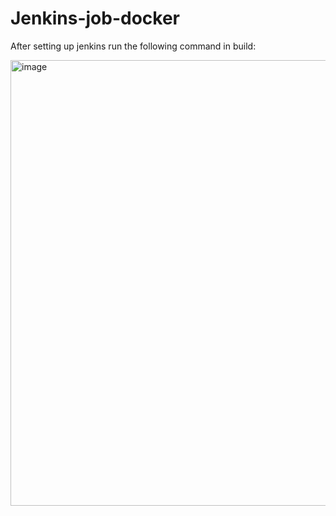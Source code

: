 # Jenkins-job-docker

After setting up jenkins run the following command in build:



<img width="1280" height="713" alt="image" src="https://github.com/user-attachments/assets/cdbbbd6e-28dd-48ba-943d-738d51ec91fd" />
